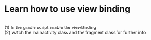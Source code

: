 <H1> Learn how to use view binding </H1> <br>
(1) In the gradle script enable the viewBinding <br>
(2) watch the mainactivity class and the fragment class for further info <br>
